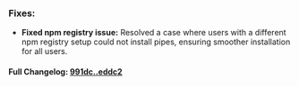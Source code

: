 ### **Fixes:**
- **Fixed npm registry issue:** Resolved a case where users with a different npm registry setup could not install pipes, ensuring smoother installation for all users.

#### **Full Changelog:** [991dc..eddc2](https://github.com/mediar-ai/screenpipe/compare/991dc..eddc2)


